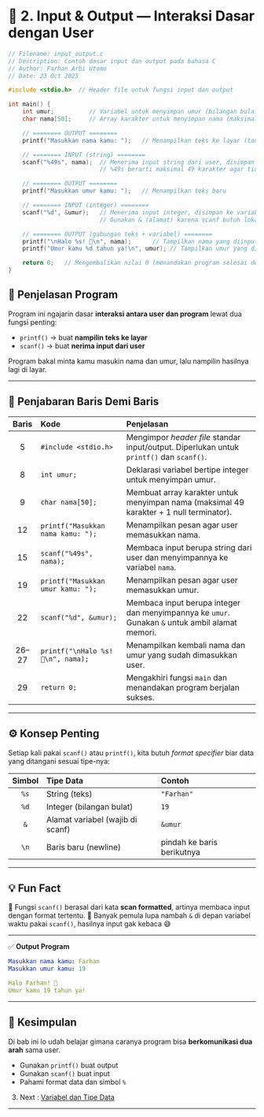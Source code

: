 # 🧩 2. Input & Output — Interaksi Dasar dengan User


```c
// Filename: input_output.c
// Description: Contoh dasar input dan output pada bahasa C
// Author: Farhan Arbi Utomo
// Date: 23 Oct 2025

#include <stdio.h>  // Header file untuk fungsi input dan output

int main() {
    int umur;          // Variabel untuk menyimpan umur (bilangan bulat)
    char nama[50];     // Array karakter untuk menyimpan nama (maksimal 49 huruf + '\0')

    // ======== OUTPUT ========
    printf("Masukkan nama kamu: ");   // Menampilkan teks ke layar (tanpa newline)

    // ======== INPUT (string) ========
    scanf("%49s", nama);  // Menerima input string dari user, disimpan ke variabel 'nama'
                          // %49s berarti maksimal 49 karakter agar tidak kelebihan kapasitas

    // ======== OUTPUT ========
    printf("Masukkan umur kamu: ");   // Menampilkan teks baru

    // ======== INPUT (integer) ========
    scanf("%d", &umur);   // Menerima input integer, disimpan ke variabel 'umur'
                          // Gunakan & (alamat) karena scanf butuh lokasi memori variabel

    // ======== OUTPUT (gabungan teks + variabel) ========
    printf("\nHalo %s! 👋\n", nama);      // Tampilkan nama yang diinput user
    printf("Umur kamu %d tahun ya!\n", umur); // Tampilkan umur yang diinput user

    return 0;   // Mengembalikan nilai 0 (menandakan program selesai dengan sukses)
}
```

## 🧠 Penjelasan Program

Program ini ngajarin dasar **interaksi antara user dan program** lewat dua fungsi penting:

* `printf()` → buat **nampilin teks ke layar**
* `scanf()` → buat **nerima input dari user**

Program bakal minta kamu masukin nama dan umur, lalu nampilin hasilnya lagi di layar.

---

## 📖 Penjabaran Baris Demi Baris

| **Baris** | **Kode**                           | **Penjelasan**                                                                                  |
| :-------: | :--------------------------------- | :---------------------------------------------------------------------------------------------- |
|     5     | `#include <stdio.h>`               | Mengimpor *header file* standar input/output. Diperlukan untuk `printf()` dan `scanf()`.        |
|     8     | `int umur;`                        | Deklarasi variabel bertipe integer untuk menyimpan umur.                                        |
|     9     | `char nama[50];`                   | Membuat array karakter untuk menyimpan nama (maksimal 49 karakter + 1 null terminator).         |
|     12    | `printf("Masukkan nama kamu: ");`  | Menampilkan pesan agar user memasukkan nama.                                                    |
|     15    | `scanf("%49s", nama);`             | Membaca input berupa string dari user dan menyimpannya ke variabel `nama`.                      |
|     19    | `printf("Masukkan umur kamu: ");`  | Menampilkan pesan agar user memasukkan umur.                                                    |
|     22    | `scanf("%d", &umur);`              | Membaca input berupa integer dan menyimpannya ke `umur`. Gunakan `&` untuk ambil alamat memori. |
|   26–27   | `printf("\nHalo %s! 👋\n", nama);` | Menampilkan kembali nama dan umur yang sudah dimasukkan user.                                   |
|     29    | `return 0;`                        | Mengakhiri fungsi `main` dan menandakan program berjalan sukses.                                |

---

## ⚙️ Konsep Penting

Setiap kali pakai `scanf()` atau `printf()`, kita butuh *format specifier* biar data yang ditangani sesuai tipe-nya:

| **Simbol** | **Tipe Data**                    | **Contoh**                 |
| :--------: | :------------------------------- | :------------------------- |
|    `%s`    | String (teks)                    | `"Farhan"`                 |
|    `%d`    | Integer (bilangan bulat)         | `19`                       |
|     `&`    | Alamat variabel (wajib di scanf) | `&umur`                    |
|    `\n`    | Baris baru (newline)             | pindah ke baris berikutnya |

---

## 💡 Fun Fact

🔸 Fungsi `scanf()` berasal dari kata **scan formatted**, artinya membaca input dengan format tertentu.
🔸 Banyak pemula lupa nambah `&` di depan variabel waktu pakai `scanf()`, hasilnya input gak kebaca 😅

---

✅ **Output Program**

```yaml
Masukkan nama kamu: Farhan
Masukkan umur kamu: 19

Halo Farhan! 👋
Umur kamu 19 tahun ya!
```

---

## 🚀 Kesimpulan

Di bab ini lo udah belajar gimana caranya program bisa **berkomunikasi dua arah** sama user.

* Gunakan `printf()` buat output
* Gunakan `scanf()` buat input
* Pahami format data dan simbol `%`

3. Next : [Variabel dan Tipe Data](src/Variabel-Tipe-Data.md)

---

